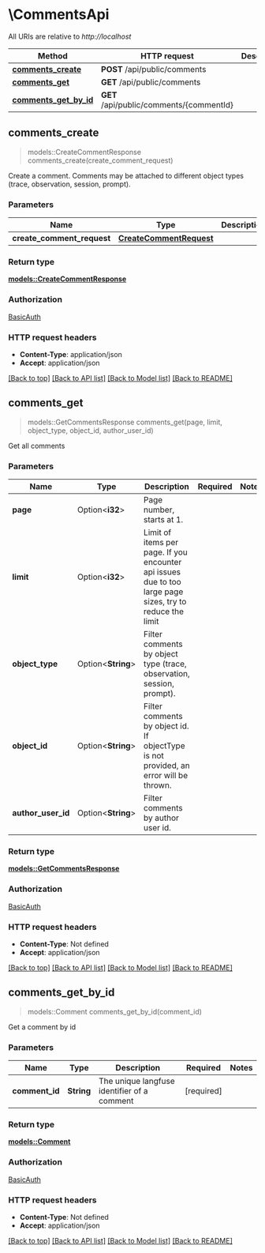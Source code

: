# \CommentsApi

All URIs are relative to *http://localhost*

Method | HTTP request | Description
------------- | ------------- | -------------
[**comments_create**](CommentsApi.md#comments_create) | **POST** /api/public/comments | 
[**comments_get**](CommentsApi.md#comments_get) | **GET** /api/public/comments | 
[**comments_get_by_id**](CommentsApi.md#comments_get_by_id) | **GET** /api/public/comments/{commentId} | 



## comments_create

> models::CreateCommentResponse comments_create(create_comment_request)


Create a comment. Comments may be attached to different object types (trace, observation, session, prompt).

### Parameters


Name | Type | Description  | Required | Notes
------------- | ------------- | ------------- | ------------- | -------------
**create_comment_request** | [**CreateCommentRequest**](CreateCommentRequest.md) |  | [required] |

### Return type

[**models::CreateCommentResponse**](CreateCommentResponse.md)

### Authorization

[BasicAuth](../README.md#BasicAuth)

### HTTP request headers

- **Content-Type**: application/json
- **Accept**: application/json

[[Back to top]](#) [[Back to API list]](../README.md#documentation-for-api-endpoints) [[Back to Model list]](../README.md#documentation-for-models) [[Back to README]](../README.md)


## comments_get

> models::GetCommentsResponse comments_get(page, limit, object_type, object_id, author_user_id)


Get all comments

### Parameters


Name | Type | Description  | Required | Notes
------------- | ------------- | ------------- | ------------- | -------------
**page** | Option<**i32**> | Page number, starts at 1. |  |
**limit** | Option<**i32**> | Limit of items per page. If you encounter api issues due to too large page sizes, try to reduce the limit |  |
**object_type** | Option<**String**> | Filter comments by object type (trace, observation, session, prompt). |  |
**object_id** | Option<**String**> | Filter comments by object id. If objectType is not provided, an error will be thrown. |  |
**author_user_id** | Option<**String**> | Filter comments by author user id. |  |

### Return type

[**models::GetCommentsResponse**](GetCommentsResponse.md)

### Authorization

[BasicAuth](../README.md#BasicAuth)

### HTTP request headers

- **Content-Type**: Not defined
- **Accept**: application/json

[[Back to top]](#) [[Back to API list]](../README.md#documentation-for-api-endpoints) [[Back to Model list]](../README.md#documentation-for-models) [[Back to README]](../README.md)


## comments_get_by_id

> models::Comment comments_get_by_id(comment_id)


Get a comment by id

### Parameters


Name | Type | Description  | Required | Notes
------------- | ------------- | ------------- | ------------- | -------------
**comment_id** | **String** | The unique langfuse identifier of a comment | [required] |

### Return type

[**models::Comment**](Comment.md)

### Authorization

[BasicAuth](../README.md#BasicAuth)

### HTTP request headers

- **Content-Type**: Not defined
- **Accept**: application/json

[[Back to top]](#) [[Back to API list]](../README.md#documentation-for-api-endpoints) [[Back to Model list]](../README.md#documentation-for-models) [[Back to README]](../README.md)

